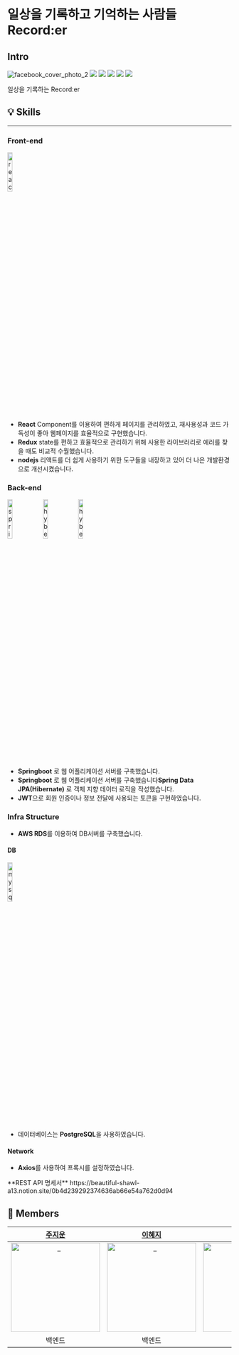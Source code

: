 # 일상을 기록하고 기억하는 사람들 Record:er 

## Intro
![facebook_cover_photo_2](https://user-images.githubusercontent.com/50399088/162903964-f4e0855c-f074-4382-b5c7-207f054338f5.png)
<img src="https://img.shields.io/badge/Node.js-v16.13.2-339933?style=plastic&logo=Node.js">
<img src="https://img.shields.io/badge/React-v17.0.2-61DAFB?style=plastic&logo=React">
<img src="https://img.shields.io/badge/Redux-v4.1.2-764ABC?style=plastic&logo=Redux">
<img src="https://img.shields.io/badge/Spring Boot-v2.5.8-6DB33F?style=plastic&logo=Spring Boot">
<img src="https://img.shields.io/badge/PostgreSQL-v11.14-4169E1?style=plastic&logo=PostgreSQL">

일상을 기록하는 Record:er

## 💡 Skills

---
### Front-end

<p>
  <img src="https://user-images.githubusercontent.com/52682603/138834243-fb74d81e-e90d-4c6a-8793-05df588f59ab.png" alt="react" width=15%>
</p>

- **React**  Component를 이용하여 편하게 페이지를 관리하였고,  재사용성과 코드 가독성이 좋아 웹페이지를 효율적으로 구현했습니다.
- **Redux** state를 편하고 효율적으로 관리하기 위해 사용한 라이브러리로 에러를 찾을 때도 비교적 수월했습니다.
- **nodejs** 리액트를 더 쉽게 사용하기 위한 도구들을 내장하고 있어 더 나은 개발환경으로 개선시켰습니다.

### Back-end


<p>
  <img src="https://user-images.githubusercontent.com/52682603/138834253-9bcd8b12-241f-41b2-85c4-d723a16bdb58.png" alt="spring_boot" width=15%>
  <img src="https://user-images.githubusercontent.com/52682603/138834267-c86e4b93-d826-4fd4-bcc8-1294f615a82d.png" alt="hybernate" width=15%>
  <img src="https://user-images.githubusercontent.com/50399088/162910460-7eba9cf6-f787-4216-96c5-be56fb735cdf.png" alt="hybernate" width=15%>
</p>

- **Springboot** 로 웹 어플리케이션 서버를 구축했습니다.
- **Springboot** 로 웹 어플리케이션 서버를 구축했습니다**Spring Data JPA(Hibernate)** 로 객체 지향 데이터 로직을 작성했습니다.
- **JWT**으로 회원 인증이나 정보 전달에 사용되는 토큰을 구현하였습니다.

### Infra Structure

- **AWS RDS**를 이용하여 DB서버를 구축했습니다.

#### DB

<p>
  <img src="https://user-images.githubusercontent.com/50399088/162910736-f6f3125b-5138-4c82-b77f-ae0ac19369ea.png" alt="mysql" width=15%>

</p>

- 데이터베이스는 **PostgreSQL**을 사용하였습니다.

#### Network

- **Axios**를 사용하여 프록시를 설정하였습니다.
  

</p>
**REST API 명세서**
https://beautiful-shawl-a13.notion.site/0b4d239292374636ab66e54a762d0d94


## 🌈 Members

|            [주지운](https://github.com/zu21un)             |            [이혜지](https://github.com/zzambbang)             |             [한지은](https://github.com/onezeun)             |             [이영한](https://github.com/2zerone)             |
| :----------------------------------------------------------: | :----------------------------------------------------------: | :----------------------------------------------------------: | :----------------------------------------------------------: |
| <img src="https://user-images.githubusercontent.com/50399088/162911701-048db6d2-ab2e-4ce3-a05d-321f9aef8480.png" width=200px alt="_"/> | <img src="https://user-images.githubusercontent.com/50399088/162911631-0556ac60-8d1d-470f-aaec-c506d0ce7a08.png" width=200px alt="_"/> | <img src="https://user-images.githubusercontent.com/50399088/162911994-c1afe36a-5a07-42b5-97fd-21068df542f3.png" width=200px alt="_"/> | <img src="https://user-images.githubusercontent.com/50399088/162911925-09047743-5808-489d-92e2-0eab3fcf6807.png" width=200px alt="_"> |
|                         백엔드                         |                         백엔드                         |                           프론트엔드                           |                           프론트엔드                           |

